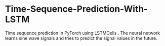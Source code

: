 # Time-Sequence-Prediction-With-LSTM
 Time sequence prediction in PyTorch using LSTMCells . The neural network learns sine wave signals and tries to predict the signal values in the future.
